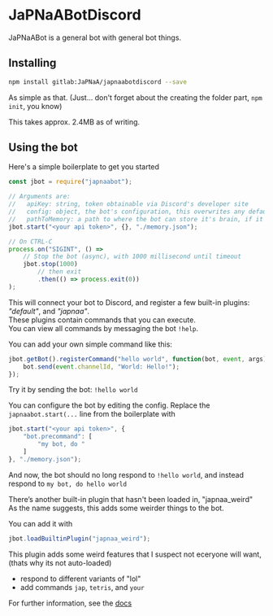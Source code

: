 # JaPNaABotDiscord
JaPNaABot is a general bot with general bot things.




## Installing
```sh
npm install gitlab:JaPNaA/japnaabotdiscord --save
```
As simple as that. (Just... don't forget about the creating the folder part, `npm init`, you know)

This takes approx. 2.4MB as of writing.

## Using the bot
Here's a simple boilerplate to get you started

```javascript
const jbot = require("japnaabot");

// Arguments are: 
//   apiKey: string, token obtainable via Discord's developer site
//   config: object, the bot's configuration, this overwrites any default config
//   pathToMemory: a path to where the bot can store it's brain, if it doesn't exist, it will make one itself.
jbot.start("<your api token>", {}, "./memory.json");

// On CTRL-C
process.on("SIGINT", () => 
    // Stop the bot (async), with 1000 millisecond until timeout
    jbot.stop(1000)
        // then exit
        .then(() => process.exit(0))
);
```
This will connect your bot to Discord, and register a few built-in plugins: *"default"*, and *"japnaa"*. <br>
These plugins contain commands that you can execute. <br>
You can view all commands by messaging the bot `!help`.

You can add your own simple command like this:
```javascript
jbot.getBot().registerCommand("hello world", function(bot, event, args) {
    bot.send(event.channelId, "World: Hello!");
});
```
Try it by sending the bot: `!hello world`

You can configure the bot by editing the config. Replace the `japnaabot.start(...` line from the boilerplate with
```javascript
jbot.start("<your api token>", {
    "bot.precommand": [
        "my bot, do "
    ]
}, "./memory.json");
```
And now, the bot should no long respond to `!hello world`, and instead respond to `my bot, do hello world`

There’s another built-in plugin that hasn't been loaded in, "japnaa_weird" <br>
As the name suggests, this adds some weirder things to the bot.

You can add it with
```javascript
jbot.loadBuiltinPlugin("japnaa_weird");
```

This plugin adds some weird features that I suspect not eceryone will want, (thats why its not auto-loaded)
  - respond to different variants of "lol"
  - add commands `jap`, `tetris`, and `your`


For further information, see the [docs](docs/index.md)
